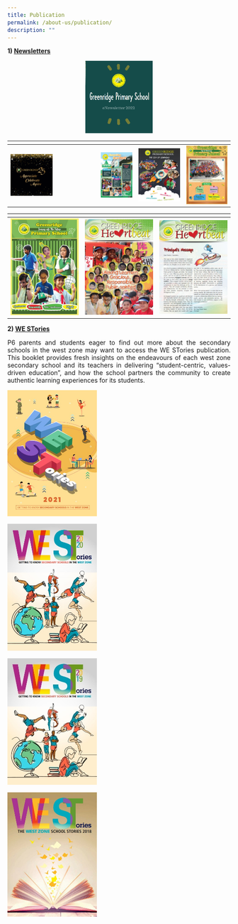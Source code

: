 ```yaml
---
title: Publication
permalink: /about-us/publication/
description: ""
---
```


<b>1)&nbsp;<u>Newsletters</u></b>

<p style="text-align: center;"><a href="https://online.fliphtml5.com/ieuwj/slct/#p=1" target="_blank"> <img src="/images/About%20Us/Publication/Newsletter2022.png" style="width:30%"></a></p>

<table>
<thead>
  <tr>
    <th></th>
    <th></th>
    <th></th>
    <th></th>
  </tr>
</thead>
<tbody>
  <tr>
    <td><a href="https://heyzine.com/flip-book/ee8b43b9d8.html#page/2" target="_blank"> <img src="/images/About%20Us/Publication/Grps25Annv.png" style="width:50%"></a></td>
    <td><a href="/files/About%20Us/GRPS%20Newsletter%202020.pdf" target="_blank"> <img src="/images/About%20Us/Publication/2020NewsletterCover.jpg" style="width: 100%"></a></td>
    <td><a href="" target="_blank"> <img src="/images/About%20Us/Publication/2018.jpg" style="width:100%"></a></td>
    <td><a href="" target="_blank"> <img src="/images/About%20Us/Publication/2017.jpg" style="width:100%"></a></td>
  </tr>
</tbody>
</table>


<table>
<thead>
  <tr>
    <th></th>
    <th></th>
    <th></th>
  </tr>
</thead>
<tbody>
  <tr>
    <td><a href="" target="_blank"> <img src="/images/About%20Us/Publication/2016.jpg" style="width:100%"></a></td>
    <td><a href="" target="_blank"> <img src="/images/About%20Us/Publication/2015.jpg" style="width:100%"></a></td>
    <td><a href="" target="_blank"> <img src="/images/About%20Us/Publication/2014.jpg" style="width:100%"></a></td>
  </tr>
</tbody>
</table>

		 
<b>2)&nbsp;<u>WE STories</u></b>

<p style="text-align: justify;">P6 parents and students eager to find out more about the secondary schools in the west zone may want to access the WE STories publication. This booklet provides fresh insights on the endeavours of each west zone secondary school and its teachers in delivering “student-centric, values-driven education”, and how the school partners the community to create authentic learning experiences for its students.</p>



<a href="https://online.fliphtml5.com/obrr/vrmu/#p=2" target="_blank"> <img src="/images/About%20Us/Publication/WE2021.jpg" style="width:40%"></a>

<a href="" target="_blank"> <img src="/images/About%20Us/Publication/WestStories2020.jpg" style="width:40%"></a>
		 
<a href="" target="_blank"> <img src="/images/About%20Us/Publication/WESS2019.jpg" style="width:40%"></a>
		 
<a href="" target="_blank"> <img src="/images/About%20Us/Publication/WEStories.jpg" style="width:40%"></a>